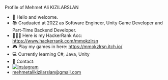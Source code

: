 Profile of Mehmet Ali KIZILARSLAN
- 👋 Hello and welcome.
- 📚 Graduated at 2022 as Software Engineer, Unity Game Developer and Part-Time Backend Developer.
- 👨🏽‍💻 Here is my HackerRank Acc: https://www.hackerrank.com/mmokzlrsn 
- 🎮 Play my games in here: https://mmokzlrsn.itch.io/ 
- 💻 Currently learning C#, Java, Unity
- 📧 Contact:
- [![Instagram]()](https://www.instagram.com/mmokzlrsn/)
- mehmetalikizilarslan@gmail.com
